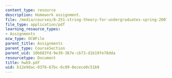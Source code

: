 ```yaml
---
content_type: resource
description: Homework assignment.
file: /media/courses/8-251-string-theory-for-undergraduates-spring-2007/b12e9dac037667bc6c898ecece0c51b9_hwk9.pdf
file_type: application/pdf
learning_resource_types:
- Assignments
ocw_type: OCWFile
parent_title: Assignments
parent_type: CourseSection
parent_uid: 10b683fd-9e39-367e-cb73-d1b19fe78dda
resourcetype: Document
title: hwk9.pdf
uid: b12e9dac-0376-67bc-6c89-8ecece0c51b9
---
```

